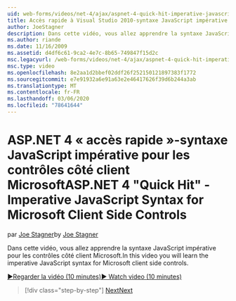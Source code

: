 ```yaml
---
uid: web-forms/videos/net-4/ajax/aspnet-4-quick-hit-imperative-javascript-syntax-for-microsoft-client-side-controls
title: Accès rapide à Visual Studio 2010-syntaxe JavaScript impérative pour les contrôles côté client Microsoft | Microsoft Docs
author: JoeStagner
description: Dans cette vidéo, vous allez apprendre la syntaxe JavaScript impérative pour les contrôles côté client Microsoft.
ms.author: riande
ms.date: 11/16/2009
ms.assetid: d4df6c61-9ca2-4e7c-8b65-749847f15d2c
msc.legacyurl: /web-forms/videos/net-4/ajax/aspnet-4-quick-hit-imperative-javascript-syntax-for-microsoft-client-side-controls
msc.type: video
ms.openlocfilehash: 8e2aa1d2bbef02ddf26f252150121897383f1772
ms.sourcegitcommit: e7e91932a6e91a63e2e46417626f39d6b244a3ab
ms.translationtype: MT
ms.contentlocale: fr-FR
ms.lasthandoff: 03/06/2020
ms.locfileid: "78641644"
---
```

# <a name="aspnet-4-quick-hit---imperative-javascript-syntax-for-microsoft-client-side-controls"></a><span data-ttu-id="18c7b-103">ASP.NET 4 « accès rapide »-syntaxe JavaScript impérative pour les contrôles côté client Microsoft</span><span class="sxs-lookup"><span data-stu-id="18c7b-103">ASP.NET 4 "Quick Hit" - Imperative JavaScript Syntax for Microsoft Client Side Controls</span></span>

<span data-ttu-id="18c7b-104">par [Joe Stagner](https://github.com/JoeStagner)</span><span class="sxs-lookup"><span data-stu-id="18c7b-104">by [Joe Stagner](https://github.com/JoeStagner)</span></span>

<span data-ttu-id="18c7b-105">Dans cette vidéo, vous allez apprendre la syntaxe JavaScript impérative pour les contrôles côté client Microsoft.</span><span class="sxs-lookup"><span data-stu-id="18c7b-105">In this video you will learn the imperative JavaScript syntax for Microsoft client side controls.</span></span> 

[<span data-ttu-id="18c7b-106">&#9654;Regarder la vidéo (10 minutes)</span><span class="sxs-lookup"><span data-stu-id="18c7b-106">&#9654; Watch video (10 minutes)</span></span>](https://channel9.msdn.com/Blogs/ASP-NET-Site-Videos/aspnet-4-quick-hit-imperative-javascript-syntax-for-microsoft-client-side-controls)

> [!div class="step-by-step"]
> [<span data-ttu-id="18c7b-107">Next</span><span class="sxs-lookup"><span data-stu-id="18c7b-107">Next</span></span>](aspnet-4-quick-hit-the-scriptloader.md)
